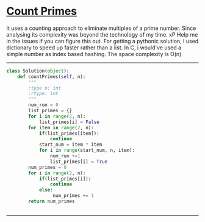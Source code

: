 # [Count Primes](https://leetcode.com/explore/featured/card/top-interview-questions-easy/102/math/744/)

It uses a counting approach to eliminate multiples of a prime number. Since analysing its complexity was beyond the technology of my time. xP Help me in the issues if you can figure this out.
For getting a pythonic solution, I used dictionary to speed up faster rather than a list. In C, i would've used a simple number as index based hashing. The space complexity is O(n)
___
```python
class Solution(object):
    def countPrimes(self, n):
        """
        :type n: int
        :rtype: int
        """
        num_run = 0
        list_primes = {}
        for i in range(2, n):
            list_primes[i] = False
        for item in range(2, n):
            if(list_primes[item]):
                continue
            start_num = item * item
            for i in range(start_num, n, item):
                num_run +=1
                list_primes[i] = True
        num_primes = 0
        for i in range(2, n):
            if(list_primes[i]):
                continue
            else:
                 num_primes += 1
        return num_primes
        
```
___
